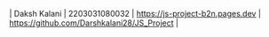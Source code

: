 | Daksh Kalani | 2203031080032 | https://js-project-b2n.pages.dev | https://github.com/Darshkalani28/JS_Project |
